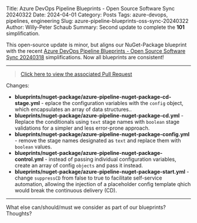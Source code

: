 Title: Azure DevOps Pipeline Blueprints - Open Source Software Sync 20240322
Date: 2024-04-01
Category: Posts
Tags: azure-devops, pipelines, engineering
Slug: azure-pipeline-blueprints-oss-sync-20240322
Author: Willy-Peter Schaub
Summary: Second update to complete the **101** simplification.

This open-source update is minor, but aligns our NuGet-Package blueprint with the recent [Azure DevOps Pipeline Blueprints - Open Source Software Sync 20240318](https://wsbctechnicalblog.github.io/azure-pipeline-yaml-refactor-parameter-objects.html) simplifications. Now all blueprints are consistent!

---

>
> [Click here to view the associated Pull Request](https://github.com/WorkSafeBC-Common-Engineering/AzureDevOps.Automation.Pipeline.Templates.v2/pull/27)
>

Changes:

- **blueprints/nuget-package/azure-pipeline-nuget-package-cd-stage.yml** - eplace the configuration variables with the ```config``` object, which encapsulates an array of data structures.. 
- **blueprints/nuget-package/azure-pipeline-nuget-package-cd.yml** - 
Replace the conditionals using ```text``` stage names with ```boolean``` stage validations for a simpler and less error-prone approach.
- **blueprints/nuget-package/azure-pipeline-nuget-package-config.yml** - remove the stage names designated as ```text``` and replace them with ```boolean``` values.
- **blueprints/nuget-package/azure-pipeline-nuget-package-control.yml** - instead of passing individual configuration variables, create an array of config ```objects``` and pass it instead. 
- **blueprints/nuget-package/azure-pipeline-nuget-package-start.yml** - change ```suppressCD``` from false to true to facilitate self-service automation, allowing the injection of a placeholder config template qhich would break the continuous delivery (CD).

---

What else can/should/must we consider as part of our blueprints? Thoughts?
